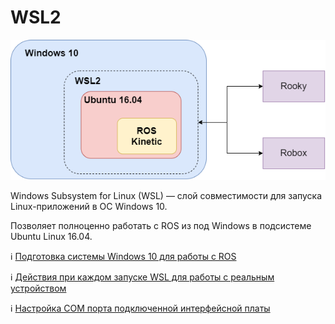 # WSL2

![logo](/WSL2/res/WSL2.png)

Windows Subsystem for Linux (WSL) — слой совместимости для запуска Linux-приложений в ОС Windows 10. 

Позволяет полноценно работать с ROS из под Windows в подсистеме Ubuntu Linux 16.04.

ℹ️ [Подготовка системы Windows 10 для работы с ROS](/WSL2/preparing_windows)

ℹ️ [Действия при каждом запуске WSL для работы с реальным устройством](/WSL2/true_start)

ℹ️ [Настройка СOM порта подключенной интерфейсной платы](/WSL2/com_setup)